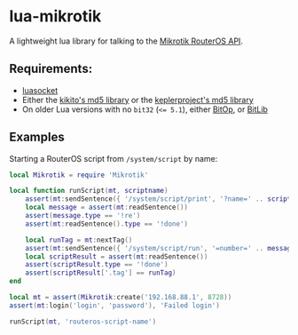 # lua-mikrotik

A lightweight lua library for talking to the [Mikrotik RouterOS API](https://wiki.mikrotik.com/wiki/Manual:API).

## Requirements: 

* [luasocket](https://github.com/diegonehab/luasocket)
* Either the [kikito's md5 library](https://github.com/kikito/md5.lua) or the [keplerproject's md5 library](https://github.com/keplerproject/md5)
* On older Lua versions with no `bit32` (`<= 5.1`), either [BitOp](http://luaforge.net/projects/bit/), or [BitLib](https://github.com/LuaDist/bitlib)

## Examples

Starting a RouterOS script from `/system/script` by name:

```lua
local Mikrotik = require 'Mikrotik'

local function runScript(mt, scriptname)
    assert(mt:sendSentence({ '/system/script/print', '?name=' .. scriptname, '=.proplist=.id' }))
    local message = assert(mt:readSentence())
    assert(message.type == '!re')
    assert(mt:readSentence().type == '!done')

    local runTag = mt:nextTag()
    assert(mt:sendSentence({ '/system/script/run', '=number=' .. message['=.id'], '.tag=' .. runTag}))
    local scriptResult = assert(mt:readSentence())
    assert(scriptResult.type == '!done')
    assert(scriptResult['.tag'] == runTag)
end

local mt = assert(Mikrotik:create('192.168.88.1', 8728))
assert(mt:login('login', 'password'), 'Failed login')

runScript(mt, 'routeros-script-name')
```
